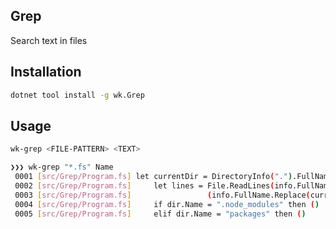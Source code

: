 ## Grep

Search text in files

## Installation

```bash
dotnet tool install -g wk.Grep
```

## Usage

```bash
wk-grep <FILE-PATTERN> <TEXT>
```

```bash
❯❯❯ wk-grep "*.fs" Name
 0001 [src/Grep/Program.fs] let currentDir = DirectoryInfo(".").FullName
 0002 [src/Grep/Program.fs]     let lines = File.ReadLines(info.FullName)
 0003 [src/Grep/Program.fs]                 (info.FullName.Replace(currentDir, "").TrimStart('/'))
 0004 [src/Grep/Program.fs]     if dir.Name = ".node_modules" then ()
 0005 [src/Grep/Program.fs]     elif dir.Name = "packages" then ()
```